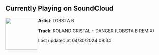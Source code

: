 ## Currently Playing on SoundCloud

[<img align="left" width="100" src="https://i1.sndcdn.com/artworks-OQ9Q7pD5XFCZMWa0-cOFVvw-t500x500.jpg">](https://soundcloud.com/lobsta-b/roland-cristal-danger-lobsta-b)

**Artist**: LOBSTA B 

**Track**: ROLAND CRISTAL - DANGER (LOBSTA B REMIX)

Last updated at 04/30/2024 09:34

